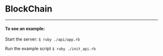 # BlockChain
----
#### To see an example:

Start the server:
```$ ruby ./api/app.rb```

Run the example script
```$ ruby ./init_api.rb```
